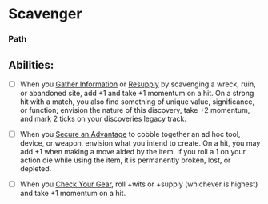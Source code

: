 # Scavenger
### Path


## Abilities:
- [ ] When you [Gather Information](Gather_Information.md) or [Resupply](Resupply.md) by scavenging a wreck, ruin, or abandoned site, add +1 and take +1 momentum on a hit. On a strong hit with a match, you also find something of unique value, significance, or function; envision the nature of this discovery, take +2 momentum, and mark 2 ticks on your discoveries legacy track.

- [ ] When you [Secure an Advantage](5_Moves/Adventure/Secure_an_Advantage.md) to cobble together an ad hoc tool, device, or weapon, envision what you intend to create. On a hit, you may add +1 when making a move aided by the item. If you roll a 1 on your action die while using the item, it is permanently broken, lost, or depleted.

- [ ] When you [Check Your Gear](Check_Your_Gear.md), roll +wits or +supply (whichever is highest) and take +1 momentum on a hit.

